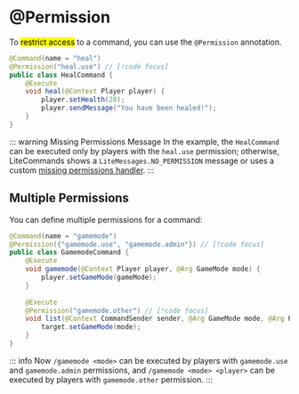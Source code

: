 # @Permission

To <mark>restrict access</mark> to a command, you can use the `@Permission` annotation.

```java
@Command(name = "heal")
@Permission("heal.use") // [!code focus]
public class HealCommand {
    @Execute
    void heal(@Context Player player) {
        player.setHealth(20);
        player.sendMessage("You have been healed!");
    }
}
```

::: warning Missing Permissions Message
In the example, the `HealCommand` can be executed only by players with the `heal.use` permission; otherwise, LiteCommands shows a `LiteMessages.NO_PERMISSION` message or uses a custom [missing permissions handler](permission/missing-permission-handler.md).
:::

## Multiple Permissions

You can define multiple permissions for a command:

```java
@Command(name = "gamemode")
@Permission({"gamemode.use", "gamemode.admin"}) // [!code focus]
public class GamemodeCommand {
    @Execute
    void gamemode(@Context Player player, @Arg GameMode mode) {
        player.setGameMode(gameMode);
    }
    
    @Execute
    @Permission("gamemode.other") // [!code focus]
    void list(@Context CommandSender sender, @Arg GameMode mode, @Arg Player target) {
        target.setGameMode(mode);
    }
}
```

::: info
Now `/gamemode <mode>` can be executed by players with `gamemode.use` and `gamemode.admin` permissions, and `/gamemode <mode> <player>` can be executed by players with `gamemode.other` permission.
:::